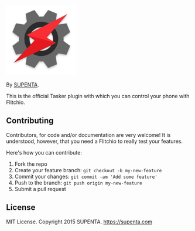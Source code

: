 ![tasker_plugin_logo](tasker_plugin_logo.png)

By [SUPENTA](https://supenta.com/).

This is the official Tasker plugin with which you can control your phone with Flitchio.

## Contributing

Contributors, for code and/or documentation are very welcome!
It is understood, however, that you need a Flitchio to really test your features.

Here's how you can contribute:

1. Fork the repo
2. Create your feature branch: `git checkout -b my-new-feature`
3. Commit your changes: `git commit -am 'Add some feature'`
4. Push to the branch: `git push origin my-new-feature`
5. Submit a pull request


## License

MIT License. Copyright 2015 SUPENTA. https://supenta.com

